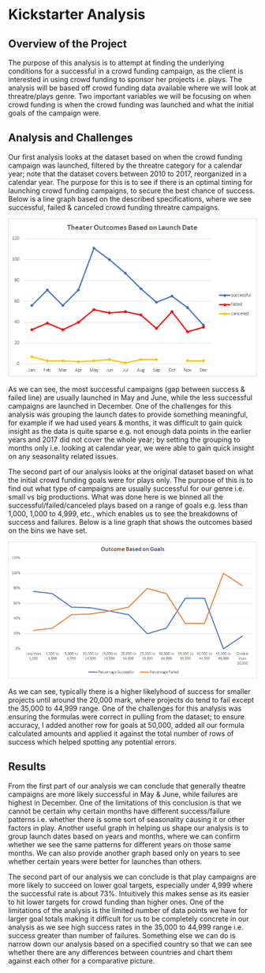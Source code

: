 # Kickstarter Analysis
## Overview of the Project
The purpose of this analysis is to attempt at finding the underlying conditions for a successful in a crowd funding campaign, as the client is interested in using crowd funding to sponsor her projects i.e. plays. The analysis will be based off crowd funding data available where we will look at threatre/plays genre. Two important variables we will be focusing on when crowd funding is when the crowd funding was launched and what the initial goals of the campaign were.
## Analysis and Challenges
Our first analysis looks at the dataset based on when the crowd funding campaign was launched, filtered by the threatre category for a calendar year; note that the dataset covers between 2010 to 2017, reorganized in a calendar year. The purpose for this is to see if there is an optimal timing for launching crowd funding campaigns, to secure the best chance of success. Below is a line graph based on the described specifications, where we see successful, failed & canceled crowd funding threatre campaigns.  

![](resources/Theater_Outcomes_vs_Launch.png)  

As we can see, the most successful campaigns (gap between success & failed line) are usually launched in May and June, while the less successful campaigns are launched in December. One of the challenges for this analysis was grouping the launch dates to provide something meaningful, for example if we had used years & months, it was difficult to gain quick insight as the data is quite sparse e.g. not enough data points in the earlier years and 2017 did not cover the whole year; by setting the grouping to months only i.e. looking at calendar year, we were able to gain quick insight on any seasonality related issues.  

The second part of our analysis looks at the original dataset based on what the initial crowd funding goals were for plays only. The purpose of this is to find out what type of campaigns are usually successful for our genre i.e. small vs big productions. What was done here is we binned all the successful/failed/canceled plays based on a range of goals e.g. less than 1,000, 1,000 to 4,999, etc., which enables us to see the breakdowns of success and failures. Below is a line graph that shows the outcomes based on the bins we have set.

![](resources/Outcomes_vs_Goals.png)

As we can see, typically there is a higher likelyhood of success for smaller projects until around the 20,000 mark, where projects do tend to fail except the 35,000 to 44,999 range. One of the challenges for this analysis was ensuring the formulas were correct in pulling from the dataset; to ensure accuracy, I added another row for goals at 50,000, added all our formula calculated amounts and applied it against the total number of rows of success which helped spotting any potential errors.
## Results
From the first part of our analysis we can conclude that generally theatre campaigns are more likely successful in May & June, while failures are highest in December. One of the limitations of this conclusion is that we cannot be certain why certain months have different success/failure patterns i.e. whether there is some sort of seasonality causing it or other factors in play. Another useful graph in helping us shape our analysis is to group launch dates based on years and months, where we can confirm whether we see the same patterns for different years on those same months. We can also provide another graph based only on years to see whether certain years were better for launches than others. 

The second part of our analysis we can conclude is that play campaigns are more likely to succeed on lower goal targets, especially under 4,999 where the successful rate is about 73%. Intuitively this makes sense as its easier to hit lower targets for crowd funding than higher ones. One of the limitations of the analysis is the limited number of data points we have for larger goal totals making it difficult for us to be completely concrete in our analysis as we see high success rates in the 35,000 to 44,999 range i.e. success greater than number of failures. Something else we can do is narrow down our analysis based on a specified country so that we can see whether there are any differences between countries and chart them against each other for a comparative picture.